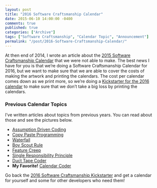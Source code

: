 ```yaml
---
layout: post
title: "2016 Software Craftsmanship Calendar"
date: 2015-06-10 14:00:00 -0400
comments: true
published: true
categories: ["Archive"]
tags: ["Software Craftsmanship", "Calendar Topic", "Announcement"]
permalink: "/post/2016-Software-Craftsmanship-Calendar/"
---
```


<p>At then end of 2014, I wrote an article about the <a href="/post/2015-Software-Craftsmanship-Calendar/" target="_blank">2015 Software Craftsmanship Calendar</a> that we were not able to make. The best news I have for you is that we’re doing a Software Craftsmanship Calendar for 2016, but we want to make sure that we are able to cover the costs of making the artwork and printing the calendars. The cost per calendar comes down as we print more, so we’re doing a <a href="https://www.kickstarter.com/projects/988315286/software-craftsmanship-calendar-2016" target="_blank">Kickstarter for the 2016 calendar</a> to make sure that we don’t take a big loss by printing the calendars.</p> <h3></h3> <h3>Previous Calendar Topics</h3> <p>I’ve written articles about topics from previous years. You can read about those and see the pictures below.</p> <ul> <li><a href="/post/Assumption-Driven-Coding/" target="_blank">Assumption Driven Coding</a></li> <li><a href="/post/Copy-Paste-Programming/" target="_blank">Copy Paste Programming</a></li> <li><a href="/post/Waterfail/" target="_blank">Waterfail</a></li> <li><a href="/post/Boy-Scout-Rule/" target="_blank">Boy Scout Rule</a></li> <li><a href="/post/Feature-Creep/" target="_blank">Feature Creep</a></li> <li><a href="/post/Single-Responsibility-Principle/" target="_blank">Single Responsibility Principle</a></li> <li><a href="/post/Duct-Tape-Coder/" target="_blank">Duct Tape Coder</a></li> <li><strong>My Favorite!</strong> <a href="/post/Calendar-Coder/" target="_blank">Calendar Coder</a></li></ul> <p>Go back the <a href="https://www.kickstarter.com/projects/988315286/software-craftsmanship-calendar-2016" target="_blank">2016 Software Craftsmanship Kickstarter</a> and get a calendar for yourself and some for other developers who need them!</p>
